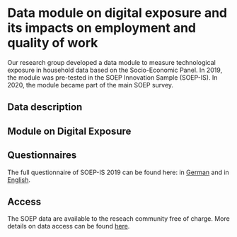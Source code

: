 # Data module on digital exposure and its impacts on employment and quality of work

Our research group developed a data module to measure technological exposure in household data based on the Socio-Economic Panel. In 2019, the module was pre-tested in the SOEP Innovation Sample (SOEP-IS). In 2020, the module became part of the main SOEP survey.

## Data description

## Module on Digital Exposure

## Questionnaires

The full questionnaire of SOEP-IS 2019 can be found here: in [German](../MISC/diw_ssp0953.pdf) and in [English](../MISC/diw_ssp0956.pdf).

## Access

The SOEP data are available to the reseach community free of charge. More details on data access can be found [here](https://www.diw.de/en/diw_01.c.601584.en/data_access.html).
